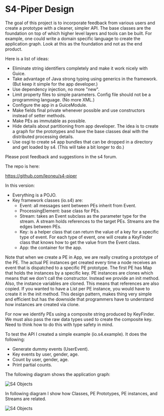 S4-Piper Design
===============

The goal of this project is to incorporate feedback from various users and create a prototype with a cleaner, simpler API. The base classes are the foundation on top of which higher level layers and tools can be built. For example, one could write a domain specific language to create the application graph. Look at this as the foundation and not as the end product.

Here is a list of ideas:

- Eliminate string identifiers completely and make it work nicely with Guice. 
- Take advantage of Java strong typing using generics in the framework. (But keep it simple for the app developer.)
- Use dependency injection, no more "new".
- Limit property files to simple parameters. Config file should not be
a programming language. (No more XML.)
- Configure the app in a GuiceModule.
- Make fields final private whenever possible and use constructors
instead of setter methods.
- Make PEs as immutable as possible.
- Hide details about partitioning from app developer. The idea is to
create a graph for the prototypes and have the base classes deal with
the distributed processing details.
- Use osgi to create s4 app bundles that can be dropped in a directory
and get loaded by s4. (This will take a bit longer to do.)

Please post feedback and suggestions in the s4 forum. 

The repo is here:

https://github.com/leoneu/s4-piper

In this version:

- Everything is a POJO.
- Key framework classes (io.s4) are:
  - Event: all messages sent between PEs inherit from Event.
  - ProcessingElement: base class for PEs.
  - Stream: takes an Event subclass as the parameter type for the stream.  A stream holds references to the target PEs. Streams are the edges between PEs.
  - Key: is a helper class that can return the value of a key for a specific type of event. For each type of event, one will create a KeyFinder class that knows how to get the value from the Event class.
  - App: the container for the app.

Note that when we create a PE in App, we are really creating a prototype of the PE. The actual PE instances get created every time a node receives an event that is dispatched to a specific PE prototype. The first PE has Map that holds the instances by a specific key. PE instances are clones which means that we don't call the constructor. Instead we provide an init method. Also, the instance variables are cloned. This means that references are also copied. If you wanted to have a List per PE instance, you would have to create it in the init method. This design pattern, makes thing very simple and efficient but has the downside that programmers have to understand how instances are created via clone.

For now we identify PEs using a composite string produced by KeyFinder. We must also pass the raw data types used to create the composite key. Need to think how to do this with type safety in mind.
 
To test the API I created a simple example (io.s4.example). It does the following:

- Generate dummy events (UserEvent).
- Key events by user, gender, age.
- Count by user, gender, age.
- Print partial counts.

The following diagram shows the application graph:

![S4 Objects](https://github.com/leoneu/s4-piper/raw/master/etc/s4-counter-example.png)

In following diagram I show how Classes, PE Prototypes, PE instances, and Streams are related.

![S4 Objects](https://github.com/leoneu/s4-piper/raw/master/etc/s4-objects-example.png)


